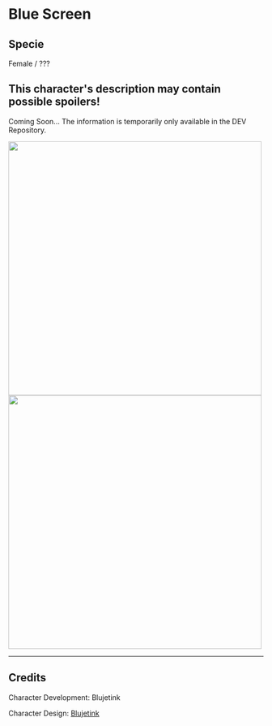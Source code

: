 # Blue Screen

## Specie

Female / ???

## This character's description may contain possible spoilers!

Coming Soon...
The information is temporarily only available in the DEV Repository.

<img src="https://github.com/Pony-Driland/Pony-Driland/blob/main/docs/img/characters/blue-screen/ref.jpg?raw=true" height="500">

<img src="https://github.com/Pony-Driland/Pony-Driland/blob/main/docs/img/characters/blue-screen/full-body-1.png?raw=true" height="500">

<hr/>

## Credits

Character Development: Blujetink

Character Design: <a href="https://derpibooru.org/tags/artist-colon-acersiii" target="_blank">Blujetink</a>